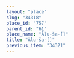 ```yaml
---
layout: "place"
slug: "34318"
place_id: "757"
parent_id: "61"
place_name: "Ālu-ša-[]"
title: "Ālu-ša-[]"
previous_item: "34321"
---
```

